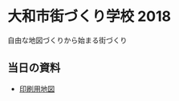 # 大和市街づくり学校 2018
自由な地図づくりから始まる街づくり

## 当日の資料
* [印刷用地図](https://github.com/furuhashilab/yamato-town-planning/blob/master/yamato20191222_atlas-4fue97or.pdf)

